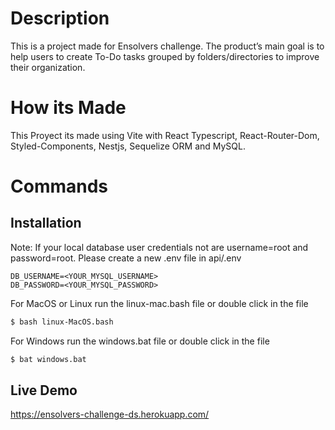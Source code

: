 # Description
This is a project made for Ensolvers challenge. The product’s main goal is to help users to create To-Do tasks grouped by folders/directories to improve their organization.

# How its Made
This Proyect its made using Vite with React Typescript, React-Router-Dom, Styled-Components, Nestjs, Sequelize ORM and MySQL.

# Commands

## Installation

Note:
If your local database user credentials not are username=root and password=root. Please create a new .env file in api/.env 
```.env
DB_USERNAME=<YOUR_MYSQL_USERNAME>
DB_PASSWORD=<YOUR_MYSQL_PASSWORD>
```

For MacOS or Linux run the linux-mac.bash file or double click in the file
```bash
$ bash linux-MacOS.bash
```

For Windows run the windows.bat file or double click in the file
```bash
$ bat windows.bat
```

## Live Demo
https://ensolvers-challenge-ds.herokuapp.com/




